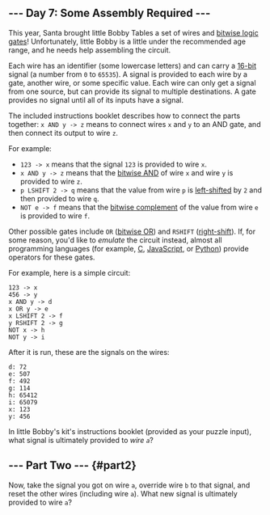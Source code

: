 --- Day 7: Some Assembly Required ---
-------------------------------------

This year, Santa brought little Bobby Tables a set of wires and [bitwise
logic gates](https://en.wikipedia.org/wiki/Bitwise_operation)!
Unfortunately, little Bobby is a little under the recommended age range,
and he needs help assembling the circuit.

Each wire has an identifier (some lowercase letters) and can carry a
[16-bit](https://en.wikipedia.org/wiki/16-bit) signal (a number from `0`
to `65535`). A signal is provided to each wire by a gate, another wire,
or some specific value. Each wire can only get a signal from one source,
but can provide its signal to multiple destinations. A gate provides no
signal until all of its inputs have a signal.

The included instructions booklet describes how to connect the parts
together: `x AND y -> z` means to connect wires `x` and `y` to an AND
gate, and then connect its output to wire `z`.

For example:

-   `123 -> x` means that the signal `123` is provided to wire `x`.
-   `x AND y -> z` means that the [bitwise
    AND](https://en.wikipedia.org/wiki/Bitwise_operation#AND) of wire
    `x` and wire `y` is provided to wire `z`.
-   `p LSHIFT 2 -> q` means that the value from wire `p` is
    [left-shifted](https://en.wikipedia.org/wiki/Logical_shift) by `2`
    and then provided to wire `q`.
-   `NOT e -> f` means that the [bitwise
    complement](https://en.wikipedia.org/wiki/Bitwise_operation#NOT) of
    the value from wire `e` is provided to wire `f`.

Other possible gates include `OR` ([bitwise
OR](https://en.wikipedia.org/wiki/Bitwise_operation#OR)) and `RSHIFT`
([right-shift](https://en.wikipedia.org/wiki/Logical_shift)). If, for
some reason, you'd like to *emulate* the circuit instead, almost all
programming languages (for example,
[C](https://en.wikipedia.org/wiki/Bitwise_operations_in_C),
[JavaScript](https://developer.mozilla.org/en-US/docs/Web/JavaScript/Reference/Operators/Bitwise_Operators),
or [Python](https://wiki.python.org/moin/BitwiseOperators)) provide
operators for these gates.

For example, here is a simple circuit:

    123 -> x
    456 -> y
    x AND y -> d
    x OR y -> e
    x LSHIFT 2 -> f
    y RSHIFT 2 -> g
    NOT x -> h
    NOT y -> i

After it is run, these are the signals on the wires:

    d: 72
    e: 507
    f: 492
    g: 114
    h: 65412
    i: 65079
    x: 123
    y: 456

In little Bobby's kit's instructions booklet (provided as your puzzle
input), what signal is ultimately provided to *wire `a`*?

--- Part Two --- {#part2}
----------------

Now, take the signal you got on wire `a`, override wire `b` to that
signal, and reset the other wires (including wire `a`). What new signal
is ultimately provided to wire `a`?


